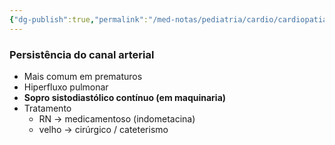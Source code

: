 ```yaml
---
{"dg-publish":true,"permalink":"/med-notas/pediatria/cardio/cardiopatias-congenitas/persistencia-do-canal-arterial/","tags":["review"]}
---
```


### Persistência do canal arterial
- Mais comum em prematuros
- Hiperfluxo pulmonar
- **Sopro sistodiastólico contínuo (em maquinaria)**
- Tratamento
	- RN -> medicamentoso (indometacina)
	- velho -> cirúrgico / cateterismo